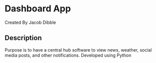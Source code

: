 # Dashboard App
Created By Jacob Dibble 

## Description
Purpose is to have a central hub software to view news, weather, social media posts, and other notifications. Developed using Python 